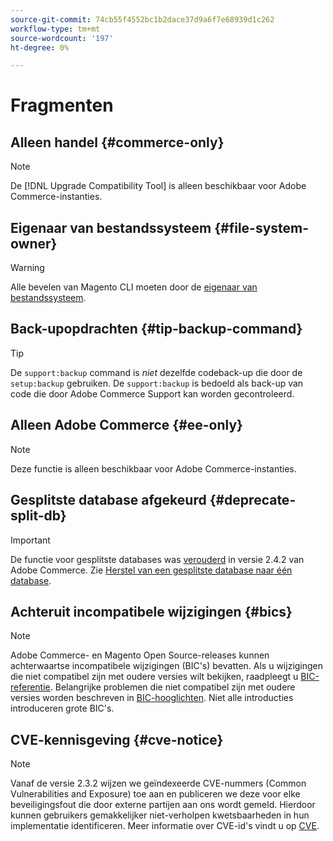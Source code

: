```yaml
---
source-git-commit: 74cb55f4552bc1b2dace37d9a6f7e68939d1c262
workflow-type: tm+mt
source-wordcount: '197'
ht-degree: 0%

---
```

# Fragmenten

## Alleen handel {#commerce-only}

>[!NOTE]
>
>De [!DNL Upgrade Compatibility Tool] is alleen beschikbaar voor Adobe Commerce-instanties.

<!-- Configuration guide snippets -->

## Eigenaar van bestandssysteem {#file-system-owner}

>[!WARNING]
>
>Alle bevelen van Magento CLI moeten door de [eigenaar van bestandssysteem](/help/configuration/cli/config-cli.md#prerequisites).

## Back-upopdrachten {#tip-backup-command}

>[!TIP]
>
>De `support:backup` command is _niet_ dezelfde codeback-up die door de `setup:backup` gebruiken. De `support:backup` is bedoeld als back-up van code die door Adobe Commerce Support kan worden gecontroleerd.

## Alleen Adobe Commerce {#ee-only}

>[!NOTE]
>
>Deze functie is alleen beschikbaar voor Adobe Commerce-instanties.

## Gesplitste database afgekeurd {#deprecate-split-db}

>[!IMPORTANT]
>
>De functie voor gesplitste databases was [verouderd](https://community.magento.com/t5/Magento-DevBlog/Deprecation-of-Split-Database-in-Magento-Commerce/ba-p/465187?_ga=2.128934671.2024864496.1657558157-1596100530.1657558157) in versie 2.4.2 van Adobe Commerce. Zie [Herstel van een gesplitste database naar één database](/help/configuration/storage/revert-split-database.md).

<!-- End of Configuration guide snippets -->

## Achteruit incompatibele wijzigingen {#bics}

>[!NOTE]
>
>Adobe Commerce- en Magento Open Source-releases kunnen achterwaartse incompatibele wijzigingen (BIC&#39;s) bevatten. Als u wijzigingen die niet compatibel zijn met oudere versies wilt bekijken, raadpleegt u [BIC-referentie](https://developer.adobe.com/commerce/php/development/backward-incompatible-changes/reference/). Belangrijke problemen die niet compatibel zijn met oudere versies worden beschreven in [BIC-hooglichten](https://developer.adobe.com/commerce/php/development/backward-incompatible-changes/highlights/). Niet alle introducties introduceren grote BIC&#39;s.

## CVE-kennisgeving {#cve-notice}

>[!NOTE]
>
>Vanaf de versie 2.3.2 wijzen we geïndexeerde CVE-nummers (Common Vulnerabilities and Exposure) toe aan en publiceren we deze voor elke beveiligingsfout die door externe partijen aan ons wordt gemeld. Hierdoor kunnen gebruikers gemakkelijker niet-verholpen kwetsbaarheden in hun implementatie identificeren. Meer informatie over CVE-id&#39;s vindt u op [CVE](https://cve.mitre.org/).
